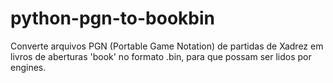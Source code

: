 # python-pgn-to-bookbin
Converte arquivos PGN (Portable Game Notation) de partidas de Xadrez em livros de aberturas 'book' no formato .bin, para que possam ser lidos por engines.
